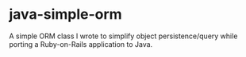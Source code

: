 # java-simple-orm

A simple ORM class I wrote to simplify object persistence/query while porting a Ruby-on-Rails application to Java.
